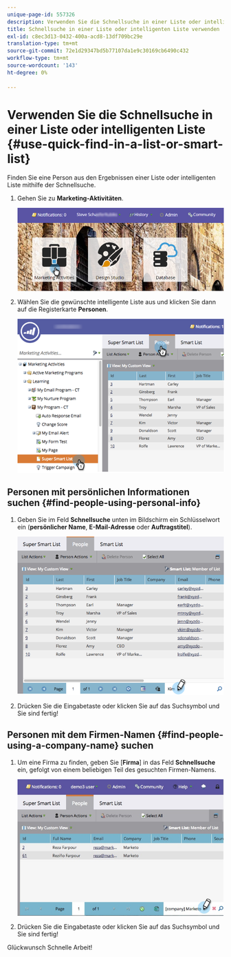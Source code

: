 ```yaml
---
unique-page-id: 557326
description: Verwenden Sie die Schnellsuche in einer Liste oder intelligenten Liste - Marketo Docs - Produktdokumentation
title: Schnellsuche in einer Liste oder intelligenten Liste verwenden
exl-id: c8ec3d13-0432-400a-acd8-13df709bc29e
translation-type: tm+mt
source-git-commit: 72e1d29347bd5b77107da1e9c30169cb6490c432
workflow-type: tm+mt
source-wordcount: '143'
ht-degree: 0%

---
```


# Verwenden Sie die Schnellsuche in einer Liste oder intelligenten Liste {#use-quick-find-in-a-list-or-smart-list}

Finden Sie eine Person aus den Ergebnissen einer Liste oder intelligenten Liste mithilfe der Schnellsuche.

1. Gehen Sie zu **Marketing-Aktivitäten**.

   ![](assets/login-marketing-activities.png)

1. Wählen Sie die gewünschte intelligente Liste aus und klicken Sie dann auf die Registerkarte **Personen**.

   ![](assets/smartlistpeople.png)

## Personen mit persönlichen Informationen suchen {#find-people-using-personal-info}

1. Geben Sie im Feld **Schnellsuche** unten im Bildschirm ein Schlüsselwort ein (**persönlicher Name**, **E-Mail-Adresse** oder **Auftragstitel**).

   ![](assets/searchpeople.png)

1. Drücken Sie die Eingabetaste oder klicken Sie auf das Suchsymbol und Sie sind fertig!

## Personen mit dem Firmen-Namen {#find-people-using-a-company-name} suchen

1. Um eine Firma zu finden, geben Sie [**Firma**] in das Feld **Schnellsuche** ein, gefolgt von einem beliebigen Teil des gesuchten Firmen-Namens.

   ![](assets/supersmartlistsearch.jpg)

1. Drücken Sie die Eingabetaste oder klicken Sie auf das Suchsymbol und Sie sind fertig!

Glückwunsch Schnelle Arbeit!
